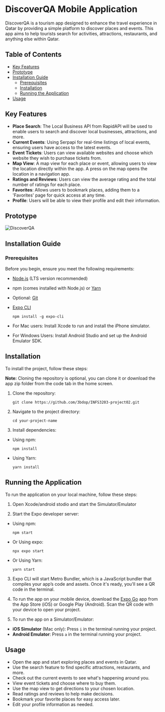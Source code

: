 # DiscoverQA Mobile Application

DiscoverQA is a tourism app designed to enhance the travel experience in Qatar by providing a simple platform to discover places and events. This app aims to help tourists search for activities, attractions, restaurants, and anything else within Qatar.

## Table of Contents

- [Key Features](#key-features)
- [Prototype](#prototype)
- [Installation Guide](#installation-guide)
  - [Prerequisites](#prerequisites)
  - [Installation](#installation)
  - [Running the Application](#running-the-application)
- [Usage](#usage)

## Key Features

- **Place Search**: The Local Business API from RapidAPI will be used to enable users to search and discover local businesses, attractions, and more.
- **Current Events**: Using Serpapi for real-time listings of local events, ensuring users have access to the latest events.
- **Event Tickets**: Users can view available websites and choose which website they wish to purchase tickets from.
- **Map View**: A map view for each place or event, allowing users to view the location directly within the app. A press on the map opens the location in a navigation app.
- **Ratings and Reviews**: Users can view the average rating and the total number of ratings for each place.
- **Favorites**: Allows users to bookmark places, adding them to a 'Favorites' page for quick access at any time.
- **Profile**: Users will be able to view their profile and edit their information.

## Prototype

![DiscoverQA](https://github.com/Mbii55/DiscoverQA/assets/156779087/14c201cd-53e1-4f41-b4b3-f125309926a6)


## Installation Guide

### Prerequisites

Before you begin, ensure you meet the following requirements:
- [Node.js](https://nodejs.org/en/) (LTS version recommended)
- npm (comes installed with Node.js) or [Yarn](https://yarnpkg.com/)
- Optional: [Git](https://git-scm.com/)
- [Expo CLI](https://docs.expo.dev/get-started/installation/)
  
  ```
  npm install -g expo-cli
  ```

- For Mac users: Install Xcode to run and install the iPhone simulator.
- For Windows Users: Install Android Studio and set up the Android Emulator SDK.


## Installation

To install the project, follow these steps:

**Note:** Cloning the repository is optional, you can clone it or download the app zip folder from the code tab in the home screen.

1. Clone the repository:
   
   ```
   git clone https://github.com/3bdop/INFS3203-project02.git
   ```
3. Navigate to the project directory:
   
   ```
   cd your-project-name
   ```
3. Install dependencies:
   
- Using npm:
  ```
  npm install
  ```

- Using Yarn:
  ```
  yarn install
  ```

## Running the Application

To run the application on your local machine, follow these steps:

1. Open Xcode/android stodio and start the Simulator/Emulator
   
2. Start the Expo developer server:
   
- Using npm:
  
  ```
  npm start
  ```
  
- Or Using expo:
  
  ```
  npx expo start
  ```
  
- Or Using Yarn:
  
  ```
  yarn start
  ```

3. Expo CLI will start Metro Bundler, which is a JavaScript bundler that compiles your app’s code and assets. Once it's ready, you'll see a QR code in the terminal.

3. To run the app on your mobile device, download the [Expo Go](https://expo.dev/client) app from the App Store (iOS) or Google Play (Android). Scan the QR code with your device to open your project.

4. To run the app on a Simulator/Emulator:
- **iOS Simulator** (Mac only):
  Press `i` in the terminal running your project.
- **Android Emulator**:
  Press `a` in the terminal running your project.

## Usage

- Open the app and start exploring places and events in Qatar.
- Use the search feature to find specific attractions, restaurants, and more.
- Check out the current events to see what's happening around you.
- View event tickets and choose where to buy them.
- Use the map view to get directions to your chosen location.
- Read ratings and reviews to help make decisions.
- Bookmark your favorite places for easy access later.
- Edit your profile information as needed.
